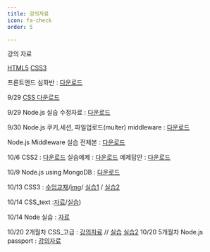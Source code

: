 ```yaml
---
title: 강의자료
icon: fa-check
order: 5

---
```

강의 자료

[HTML5](https://github.com/jhoon2816/jhoon2816.github.io/raw/master/pdf/html.pdf)
[CSS3](https://github.com/jhoon2816/jhoon2816.github.io/raw/master/pdf/CSS.pdf)

프론트엔드 심화반 : [다운로드](https://github.com/jhoon2816/jhoon2816.github.io/raw/master/pdf/nodejs.pdf)

9/29 [CSS 다운로드](https://github.com/jhoon2816/jhoon2816.github.io/raw/master/pdf/CSS.pdf)

9/29 Node.js 실습 수정자료 : [다운로드](https://github.com/jhoon2816/jhoon2816.github.io/raw/master/pdf/expressDemo.zip)

9/30 Node.js 쿠키,세션, 파일업로드(multer) middleware : [다운로드](https://github.com/jhoon2816/jhoon2816.github.io/raw/master/pdf/middleware.zip)

Node.js Middleware 실습 전체본 : [다운로드](https://github.com/jhoon2816/jhoon2816.github.io/raw/master/pdf/Nodejs_Middleware.zip)

10/6 CSS2 : [다운로드](https://github.com/jhoon2816/jhoon2816.github.io/raw/master/pdf/CSS_2.pdf)
     실습예제 : [다운로드](https://github.com/jhoon2816/jhoon2816.github.io/raw/master/pdf/CSS_practice.zip)
     예제답안 : [다운로드](https://github.com/jhoon2816/jhoon2816.github.io/raw/master/pdf/com.zip)

10/9 Node.js using MongoDB : [다운로드](https://github.com/jhoon2816/jhoon2816.github.io/raw/master/pdf/DatabaseExample.zip)

10/13 CSS3 : [수업교재](https://github.com/jhoon2816/jhoon2816.github.io/raw/master/pdf/CSS_3.pdf)/[img](https://github.com/jhoon2816/jhoon2816.github.io/raw/master/pdf/img.zip)/ [실습1](https://github.com/jhoon2816/jhoon2816.github.io/raw/master/pdf/css_practice1.zip) / [실습2](https://github.com/jhoon2816/jhoon2816.github.io/raw/master/pdf/css_practice2.zip)

10/14 CSS_text :[자료](https://github.com/jhoon2816/jhoon2816.github.io/raw/master/pdf/CSS_text.pdf)/[실습](https://github.com/jhoon2816/jhoon2816.github.io/raw/master/pdf/text_practice.zip))

10/14 Node 실습 : [자료](https://github.com/jhoon2816/jhoon2816.github.io/raw/master/pdf/Node_Practice.pdf)

10/20 2개월차 CSS_고급 : [강의자료](https://github.com/jhoon2816/jhoon2816.github.io/raw/master/pdf/CSS_advanced.pdf) // [실습](https://github.com/jhoon2816/jhoon2816.github.io/raw/master/pdf/181020.zip)
                       [실습2](https://github.com/jhoon2816/jhoon2816.github.io/raw/master/pdf/photo1_2.zip)
10/20 5개월차 Node.js passport : [강의자료](https://github.com/jhoon2816/jhoon2816.github.io/raw/master/pdf/Node_passport.pdf)